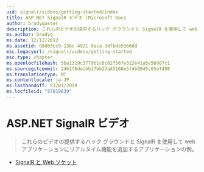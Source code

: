 ```yaml
---
uid: signalr/videos/getting-started/index
title: ASP.NET SignalR ビデオ |Microsoft Docs
author: bradygaster
description: これらのビデオの提供するバック グラウンドと SignalR を使用して web アプリケーションにリアルタイム機能を追加するアプリケーションの例。
ms.author: bradyg
ms.date: 12/12/2012
ms.assetid: d8d03cc9-13bc-4921-9aca-3dfbda53660d
msc.legacyurl: /signalr/videos/getting-started
msc.type: chapter
ms.openlocfilehash: 5ba1319c3779b1c8c02f56fe312e41a5e5b907c1
ms.sourcegitcommit: 24b1f6decbb17bb22a45166e5fdb0845c65af498
ms.translationtype: MT
ms.contentlocale: ja-JP
ms.lasthandoff: 03/01/2019
ms.locfileid: "57019639"
---
```

<a name="aspnet-signalr-videos"></a>ASP.NET SignalR ビデオ
====================
> これらのビデオの提供するバック グラウンドと SignalR を使用して web アプリケーションにリアルタイム機能を追加するアプリケーションの例。


- [SignalR と Web ソケット](signalr-and-web-sockets.md)
